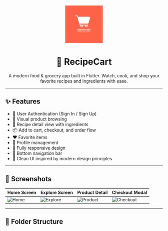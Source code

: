 <p align="center">
  <img src="assets/images/logo.png" width="120" alt="RecipeCart Logo" />
</p>

<h1 align="center">🍲 RecipeCart</h1>

<p align="center">A modern food & grocery app built in Flutter. Watch, cook, and shop your favorite recipes and ingredients with ease.</p>

---

## ✨ Features

- 🔐 User Authentication (Sign In / Sign Up)
- 🛒 Visual product browsing
- 🥗 Recipe detail view with ingredients
- 📦 Add to cart, checkout, and order flow
- ❤️ Favorite items
- 🧾 Profile management
- 📱 Fully responsive design
- 🧭 Bottom navigation bar
- 🎨 Clean UI inspired by modern design principles

---

## 📸 Screenshots

| Home Screen | Explore Screen | Product Detail | Checkout Modal |
|------------|----------------|----------------|----------------|
| ![Home](screenshots/home.png) | ![Explore](screenshots/explore.png) | ![Product](screenshots/product.png) | ![Checkout](screenshots/checkout.png) |

---

## 📁 Folder Structure

